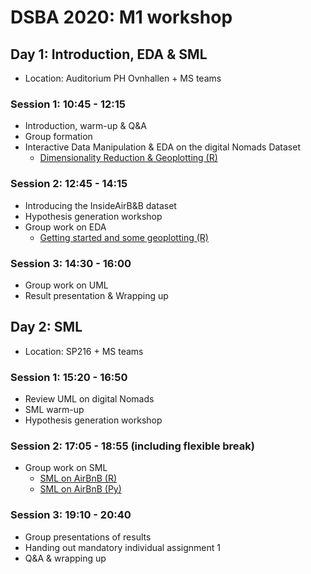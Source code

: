 # DSBA 2020: M1 workshop 

## Day 1: Introduction, EDA & SML
* Location: Auditorium PH Ovnhallen + MS teams

### Session 1: 10:45 - 12:15
* Introduction, warm-up & Q&A
* Group formation
* Interactive Data Manipulation & EDA on the digital Nomads Dataset
  * [Dimensionality Reduction & Geoplotting (R)](https://sds-aau.github.io/SDS-master/M1/Notebooks/exercises/UML_workshop_digital_nomads.nb.html)

### Session 2: 12:45 - 14:15
* Introducing the InsideAirB&B dataset
* Hypothesis generation workshop
* Group work on EDA
  * [Getting started and some geoplotting (R)](https://sds-aau.github.io/SDS-master/M1/Notebooks/exercises/ML_workshop_InsideAirBnB_2_SML.nb.html)


### Session 3: 14:30 - 16:00
* Group work on UML
* Result presentation & Wrapping up


## Day 2: SML
* Location: SP216 + MS teams

### Session 1: 15:20 - 16:50
* Review UML on digital Nomads
* SML warm-up
* Hypothesis generation workshop

### Session 2: 17:05 - 18:55 (including flexible break)
* Group work on SML
   * [SML on AirBnB (R)](https://sds-aau.github.io/SDS-master/M1/Notebooks/exercises/ML_workshop_InsideAirBnB_2_SML.nb.html)
   * [SML on AirBnB (Py)](https://nbviewer.jupyter.org/github/SDS-AAU/SDS-master/blob/master/M1/notebooks/dsba_workshop2_Predicting_AirBnb_prices.ipynb)

### Session 3: 19:10 - 20:40
* Group presentations of results
* Handing out mandatory individual assignment 1
* Q&A & wrapping up
